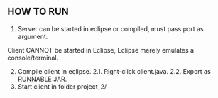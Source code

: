 ## HOW TO RUN

1. Server can be started in eclipse or compiled, must pass port as argument.

  Client CANNOT be started in Eclipse, Eclipse merely emulates a console/terminal.

2. Compile client in eclipse.
	2.1. Right-click client.java.
	2.2. Export as RUNNABLE JAR.
3. Start client in folder project_2/
